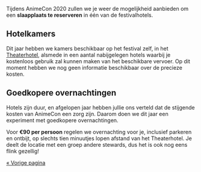 Tijdens AnimeCon 2020 zullen we je weer de mogelijkheid aanbieden om een
**slaapplaats te reserveren** in één van de festivalhotels.

## Hotelkamers
Dit jaar hebben we kamers beschikbaar op het festival zelf, in het
[Theaterhotel](https://www.theaterhotel.nl/), alsmede in een aantal nabijgelegen hotels waarbij je
kostenloos gebruik zal kunnen maken van het beschikbare vervoer. Op dit moment hebben we nog geen
informatie beschikbaar over de precieze kosten.

## Goedkopere overnachtingen
Hotels zijn duur, en afgelopen jaar hebben jullie ons verteld dat de stijgende kosten van AnimeCon
een zorg zijn. Daarom doen we dit jaar een experiment met goedkopere overnachtingen.

Voor **€90 per persoon** regelen we overnachting voor je, inclusief parkeren en ontbijt, op slechts
tien minuutjes lopen afstand van het Theaterhotel. Je deelt de locatie met een groep andere
stewards, dus het is ook nog eens flink gezellig!

[« Vorige pagina](/registration/)
